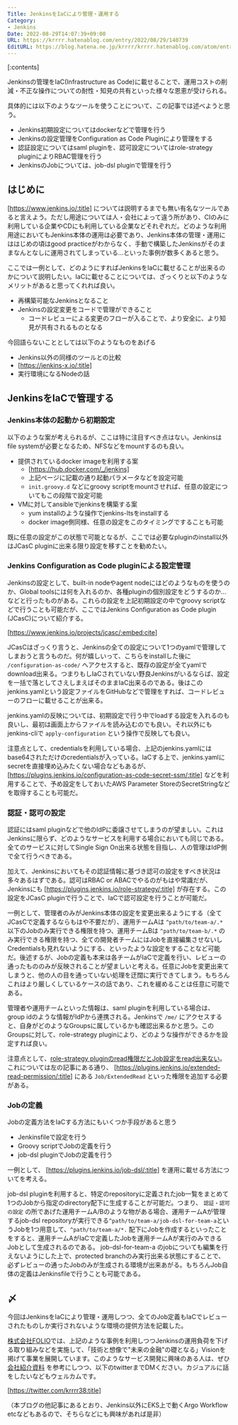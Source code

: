 ```yaml
---
Title: JenkinsをIaCにより管理・運用する
Category:
- Jenkins
Date: 2022-08-29T14:07:39+09:00
URL: https://krrrr.hatenablog.com/entry/2022/08/29/140739
EditURL: https://blog.hatena.ne.jp/krrrr/krrrr.hatenablog.com/atom/entry/4207112889912766744
---
```


[:contents]

Jenkinsの管理をIaC(Infrastructure as Code)に載せることで、運用コストの削減・不正な操作についての耐性・知見の共有といった様々な恩恵が受けられる。

具体的には以下のようなツールを使うことについて、この記事では述べようと思う。

- Jenkins初期設定についてはdockerなどで管理を行う
- Jenkinsの設定管理をConfiguration as Code Pluginにより管理をする
- 認証設定についてはsaml pluginを、認可設定についてはrole-strategy pluginによりRBAC管理を行う
- JenkinsのJobについては、job-dsl pluginで管理を行う

<!-- more -->

## はじめに

[https://www.jenkins.io/:title] については説明するまでも無い有名なツールであると言えよう。ただし用途については人・会社によって違う所があり、CIのみに利用している企業やCDにも利用している企業などそれぞれだ。どのような利用用途においてもJenkins本体の運用は必要であり、Jenkins本体の管理・運用にははじめの頃はgood practiceがわからなく、手動で構築したJenkinsがそのままなんとなしに運用されてしまっている...といった事例が数多くあると思う。

ここでは一例として、どのようにすればJenkinsをIaCに載せることが出来るのかについて説明したい。IaCに載せることについては、ざっくりと以下のようなメリットがあると思ってくれれば良い。

- 再構築可能なJenkinsとなること
- Jenkinsの設定変更をコードで管理ができること
  - コードレビューによる変更のフローが入ることで、より安全に、より知見が共有されるものとなる

今回語らないこととしては以下のようなものをあげる

- Jenkins以外の同様のツールとの比較
- [https://jenkins-x.io/:title]
- 実行環境になるNodeの話

## JenkinsをIaCで管理する

### Jenkins本体の起動から初期設定

以下のような案が考えられるが、ここは特に注目すべき点はない。Jenkinsはfile systemが必要となるため、NFSなどをmountするのも良い。

- 提供されているdocker imageを利用する案
  - [https://hub.docker.com/_/jenkins]
  - 上記ページに記載の通り起動パラメータなどを設定可能
  - `init.groovy.d` などにgroovy scriptをmountさせれば、任意の設定についてもこの段階で設定可能
- VMに対してansibleでjenkinsを構築する案
  - yum installのような操作でjenkins-ltsをinstallする
  - docker image側同様、任意の設定をこのタイミングですることも可能

既に任意の設定がこの状態で可能となるが、ここでは必要なpluginのinstall以外はJCasC pluginに出来る限り設定を移すことを勧めたい。

### Jenkins Configuration as Code pluginによる設定管理

Jenkinsの設定として、built-in nodeやagent nodeにはどのようなものを使うのか、Global toolsには何を入れるのか、各種pluginの個別設定をどうするのか...などと行ったものがある。これらの設定を上記初期設定の中でgroovy scriptなどで行うことも可能だが、ここではJenkins Configuration as Code plugin (JCasC)について紹介する。

[https://www.jenkins.io/projects/jcasc/:embed:cite]

JCasCはざっくり言うと、Jenkinsの全ての設定について1つのyamlで管理してしまおうと言うものだ。何が嬉しいって、こちらをinstallした後に `/configuration-as-code/` へアクセスすると、既存の設定が全てyamlでdownload出来る。つまりもしIaCされていない野良Jenkinsがいるならば、設定を一括で落としてさえしまえばそのままIaC出来るのである。後はこのjenkins.yamlという設定ファイルをGitHubなどで管理をすれば、コードレビューのフローに載せることが出来る。

jenkins.yamlの反映については、初期設定で行う中でloadする設定を入れるのも良いし、最初は画面上からファイルを読み込むのでも良い。それ以外にもjenkins-cliで `apply-configuration` という操作で反映しても良い。

注意点として、credentialsを利用している場合、上記のjenkins.yamlにはbase64されただけのcredentialsが入っている。IaCする上で、jenkins.yamlにsecretを直接埋め込みたくない場合などもあるが、 [https://plugins.jenkins.io/configuration-as-code-secret-ssm/:title] などを利用することで、予め設定をしておいたAWS Parameter StoreのSecretStringなどを取得することも可能だ。

### 認証・認可の設定

認証にはsaml pluginなどで他のIdPに委譲させてしまうのが望ましい。これはJenkinsに限らず、どのようなサービスを利用する場合においても同じである。全てのサービスに対してSingle Sign On出来る状態を目指し、人の管理はIdP側で全て行うべきである。

加えて、Jenkinsにおいてもその認証情報に基づき認可の設定をすべき状況は多々あるはずである。認可はRBAC or ABACでやるのがもはや常識だが、Jenkinsにも [https://plugins.jenkins.io/role-strategy/:title] が存在する。この設定をJCasC pluginで行うことで、IaCで認可設定を行うことが可能だ。

一例として、管理者のみがJenkins本体の設定を変更出来るようにする（全てJCasCで定義するならもはや不要だが）、運用チームAは `^path/to/team-a/.*` 以下のJobのみ実行できる権限を持つ、運用チームBは `^path/to/team-b/.*` のみ実行できる権限を持つ、全ての開発者チームにはJobを直接編集させないしCredentialsも見れないようにする、といったような設定をすることなど可能だ。後述するが、Jobの定義も本来は各チームがIaCで定義を行い、レビューの通ったもののみが反映されることが望ましいと考える。任意にJobを変更出来てしまうと、他の人の目を通っていない処理を迂闊に実行できてしまう。もちろんこれはより厳しくしているケースの話であり、これを緩めることは任意に可能である。

管理者や運用チームといった情報は、saml pluginを利用している場合は、group idのような情報がIdPから連携される。Jenkinsで `/me/` にアクセスすると、自身がどのようなGroupsに属しているかも確認出来るかと思う。このGroupsに対して、role-strategy pluginにより、どのような操作ができるかを設定すれば良い。

注意点として、[role-strategy pluginのread権限だとJob設定をread出来ない](https://www.jenkins.io/blog/2020/05/25/read-only-jenkins-announcement/)。これについては左の記事にある通り、 [https://plugins.jenkins.io/extended-read-permission/:title] にある `Job/ExtendedRead` といった権限を追加する必要がある。

### Jobの定義

Jobの定義方法をIaCする方法にもいくつか手段があると思う

- Jenkinsfileで設定を行う
- Groovy scriptでJobの定義を行う
- job-dsl pluginでJobの定義を行う

一例として、  [https://plugins.jenkins.io/job-dsl/:title] を運用に載せる方法についてを考える。 

job-dsl pluginを利用すると、特定のrepositoryに定義されたjob一覧をまとめて1つのJobから指定のdirectory配下に生成することが可能だ。つまり、 `認証・認可の設定` の所であげた運用チームA/Bのような物がある場合、運用チームAが管理するjob-dsl repositoryが実行できる`^path/to/team-a/job-dsl-for-team-a`というJobを1つ用意して、`^path/to/team-a/*.` 配下にJobを作成するといったことをすると、運用チームAがIaCで定義したJobを運用チームAが実行のみできるJobとして生成されるのである。 job-dsl-for-team-a のjobについても編集を行えないようにした上で、protected branchのみ実行出来る状態にすることで、必ずレビューの通ったJobのみが生成される環境が出来あがる。もちろんJob自体の定義はJenkinsfileで行うことも可能である。

## 〆

今回はJenkinsをIaCにより管理・運用しつつ、全てのJob定義もIaCでレビューされたものしか実行されないような環境の提供方法を記載した。

[株式会社FOLIO](https://corp.folio-sec.com/)では、上記のような事例を利用しつつJenkinsの運用負荷を下げる取り組みなどを実施して、「技術と想像で"未来の金融"の礎となる」Visionを掲げて事業を展開しています。このようなサービス開発に興味のある人は、ぜひ [会社紹介資料](https://corp.folio-sec.com/thespecialone/) を参考にしつつ、以下のtwitterまでDMください。カジュアルに話をしたいなどもウェルカムです。

[https://twitter.com/krrrr38:title]

（本ブログの他記事にあるとおり、Jenkins以外にEKS上で動くArgo Workflow etcなどもあるので、そちらなどにも興味があれば是非）

